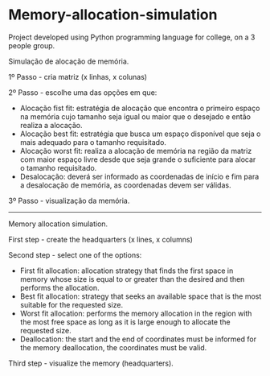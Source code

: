 # Memory-allocation-simulation
Project developed using Python programming language for college, on a 3 people group.

Simulação de alocação de memória.

1º Passo - cria matriz (x linhas, x colunas)

2º Passo - escolhe uma das opções em que:

- Alocação fist fit: estratégia de alocação que encontra o primeiro espaço na memória cujo tamanho seja igual ou maior que o desejado e então realiza a alocação.
- Alocação best fit: estratégia que busca um espaço disponível que seja o mais adequado para o tamanho requisitado.
- Alocação worst fit: realiza a alocação de memória na região da matriz com maior espaço livre desde que seja grande o suficiente para alocar o tamanho requisitado.
- Desalocação: deverá ser informado as coordenadas de início e fim para a desalocação de memória, as coordenadas devem ser válidas.


3º Passo - visualização da memória.

---------------------------------------------------

Memory allocation simulation.

First step - create the headquarters (x lines, x columns)

Second step - select one of the options:

- First fit allocation: allocation strategy that finds the first space in memory whose size is equal to or greater than the desired and then performs the allocation.
- Best fit allocation: strategy that seeks an available space that is the most suitable for the requested size.
- Worst fit allocation: performs the memory allocation in the region with the most free space as long as it is large enough to allocate the requested size.
- Deallocation: the start and the end of coordinates must be informed for the memory deallocation, the coordinates must be valid.

Third step - visualize the memory (headquarters).



